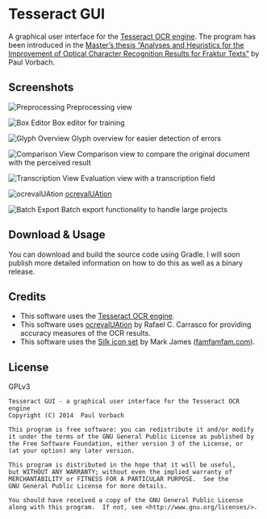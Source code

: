 # Tesseract GUI


A graphical user interface for the [Tesseract OCR engine][tesseract]. The
program has been introduced in the [Master’s thesis “Analyses and Heuristics for
the Improvement of Optical Character Recognition Results for Fraktur
Texts”][thesis] by Paul Vorbach.

[tesseract]: https://code.google.com/p/tesseract-ocr/
[thesis]: http://nbn-resolving.de/urn/resolver.pl?urn:nbn:de:bvb:20-opus-106527


## Screenshots

![Preprocessing](https://raw.githubusercontent.com/tesseract4java/tesseract-gui/master/screenshots/gui-preprocessing.png)
Preprocessing view

![Box Editor](https://raw.githubusercontent.com/tesseract4java/tesseract-gui/master/screenshots/gui-comparison.png)
Box editor for training

![Glyph Overview](https://raw.githubusercontent.com/tesseract4java/tesseract-gui/master/screenshots/gui-glyph-overview.png)
Glyph overview for easier detection of errors

![Comparison View](https://raw.githubusercontent.com/tesseract4java/tesseract-gui/master/screenshots/gui-comparison.png)
Comparison view to compare the original document with the perceived result

![Transcription View](https://raw.githubusercontent.com/tesseract4java/tesseract-gui/master/screenshots/gui-evaluation.png)
Evaluation view with a transcription field

![ocrevalUAtion](https://raw.githubusercontent.com/tesseract4java/tesseract-gui/master/screenshots/ocrevaluation.png)
[ocrevalUAtion]

![Batch Export](https://raw.githubusercontent.com/tesseract4java/tesseract-gui/master/screenshots/gui-batch-export.png)
Batch export functionality to handle large projects

## Download & Usage

You can download and build the source code using Gradle. I will soon publish
more detailed information on how to do this as well as a binary release.


## Credits

  - This software uses the [Tesseract OCR engine][tesseract].
  - This software uses [ocrevalUAtion] by Rafael C. Carrasco for providing
    accuracy measures of the OCR results.
  - This software uses the [Silk icon set][silk] by Mark James
    ([famfamfam.com]).

[ocrevalUAtion]: https://github.com/impactcentre/ocrevalUAtion
[silk]: http://www.famfamfam.com/lab/icons/silk/
[famfamfam.com]: http://www.famfamfam.com/
[CC-BY-3.0]: http://creativecommons.org/licenses/by/3.0/


## License

GPLv3

~~~
Tesseract GUI - a graphical user interface for the Tesseract OCR engine
Copyright (C) 2014  Paul Vorbach

This program is free software: you can redistribute it and/or modify
it under the terms of the GNU General Public License as published by
the Free Software Foundation, either version 3 of the License, or
(at your option) any later version.

This program is distributed in the hope that it will be useful,
but WITHOUT ANY WARRANTY; without even the implied warranty of
MERCHANTABILITY or FITNESS FOR A PARTICULAR PURPOSE.  See the
GNU General Public License for more details.

You should have received a copy of the GNU General Public License
along with this program.  If not, see <http://www.gnu.org/licenses/>.
~~~

